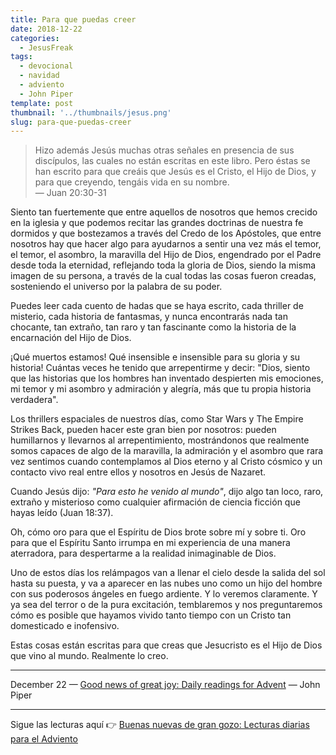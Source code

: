 ```yaml
---
title: Para que puedas creer
date: 2018-12-22
categories:
  - JesusFreak
tags:
  - devocional
  - navidad
  - adviento
  - John Piper
template: post
thumbnail: '../thumbnails/jesus.png'
slug: para-que-puedas-creer
---
```


> Hizo además Jesús muchas otras señales en presencia de sus discípulos, las cuales no están escritas en este libro. Pero éstas se han escrito para que creáis que Jesús es el Cristo, el Hijo de Dios, y para que creyendo, tengáis vida en su nombre.<br>
> — Juan 20:30-31

Siento tan fuertemente que entre aquellos de nosotros que hemos crecido en la iglesia y que podemos recitar las grandes doctrinas de nuestra fe dormidos y que bostezamos a través del Credo de los Apóstoles, que entre nosotros hay que hacer algo para ayudarnos a sentir una vez más el temor, el temor, el asombro, la maravilla del Hijo de Dios, engendrado por el Padre desde toda la eternidad, reflejando toda la gloria de Dios, siendo la misma imagen de su persona, a través de la cual todas las cosas fueron creadas, sosteniendo el universo por la palabra de su poder.

Puedes leer cada cuento de hadas que se haya escrito, cada thriller de misterio, cada historia de fantasmas, y nunca encontrarás nada tan chocante, tan extraño, tan raro y tan fascinante como la historia de la encarnación del Hijo de Dios.

¡Qué muertos estamos! Qué insensible e insensible para su gloria y su historia! Cuántas veces he tenido que arrepentirme y decir: "Dios, siento que las historias que los hombres han inventado despierten mis emociones, mi temor y mi asombro y admiración y alegría, más que tu propia historia verdadera".

Los thrillers espaciales de nuestros días, como Star Wars y The Empire Strikes Back, pueden hacer este gran bien por nosotros: pueden humillarnos y llevarnos al arrepentimiento, mostrándonos que realmente somos capaces de algo de la maravilla, la admiración y el asombro que rara vez sentimos cuando contemplamos al Dios eterno y al Cristo cósmico y un contacto vivo real entre ellos y nosotros en Jesús de Nazaret.

Cuando Jesús dijo: _"Para esto he venido al mundo"_, dijo algo tan loco, raro, extraño y misterioso como cualquier afirmación de ciencia ficción que hayas leído (Juan 18:37).

Oh, cómo oro para que el Espíritu de Dios brote sobre mí y sobre ti. Oro para que el Espíritu Santo irrumpa en mi experiencia de una manera aterradora, para despertarme a la realidad inimaginable de Dios.

Uno de estos días los relámpagos van a llenar el cielo desde la salida del sol hasta su puesta, y va a aparecer en las nubes uno como un hijo del hombre con sus poderosos ángeles en fuego ardiente. Y lo veremos claramente. Y ya sea del terror o de la pura excitación, temblaremos y nos preguntaremos cómo es posible que hayamos vivido tanto tiempo con un Cristo tan domesticado e inofensivo.

Estas cosas están escritas para que creas que Jesucristo es el Hijo de Dios que vino al mundo. Realmente lo creo.

---

December 22 — [Good news of great joy: Daily readings for Advent](https://www.desiringgod.org/books/good-news-of-great-joy) — John Piper

---

Sigue las lecturas aquí 👉 [Buenas nuevas de gran gozo: Lecturas diarias para el Adviento](/buenas-nuevas-de-gran-gozo-lecturas-diarias-para-adviento)